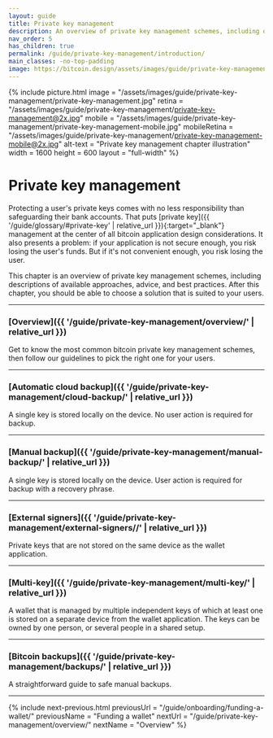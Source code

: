 ```yaml
---
layout: guide
title: Private key management
description: An overview of private key management schemes, including descriptions of available approaches, some advice and best practices.
nav_order: 5
has_children: true
permalink: /guide/private-key-management/introduction/
main_classes: -no-top-padding
image: https://bitcoin.design/assets/images/guide/private-key-management/private-key-management-preview.jpg
---
```


<!--

Editor's notes

A brief introduction and summary of all pages in this section. The idea is that readers
scan this page to get an overview of the section and then decide which topics to dive into.

Illustration sources

https://www.figma.com/community/file/995256542920917246/BDG---Private-key-management-illustrations

-->

{% include picture.html
   image = "/assets/images/guide/private-key-management/private-key-management.jpg"
   retina = "/assets/images/guide/private-key-management/private-key-management@2x.jpg"
   mobile = "/assets/images/guide/private-key-management/private-key-management-mobile.jpg"
   mobileRetina = "/assets/images/guide/private-key-management/private-key-management-mobile@2x.jpg"
   alt-text = "Private key management chapter illustration"
   width = 1600
   height = 600
   layout = "full-width"
%}

# Private key management

Protecting a user's private keys comes with no less responsibility than safeguarding their bank accounts. That puts [private key]({{ '/guide/glossary/#private-key' | relative_url }}){:target="_blank"} management at the center of all bitcoin application design considerations. It also presents a problem: if your application is not secure enough, you risk losing the user's funds. But if it's not convenient enough, you risk losing the user.

This chapter is an overview of private key management schemes, including descriptions of available approaches, advice, and best practices. After this chapter, you should be able to choose a solution that is suited to your users.

---

###  [Overview]({{ '/guide/private-key-management/overview/' | relative_url }})

Get to know the most common bitcoin private key management schemes, then follow our guidelines to pick the right one for your users.

---

### [Automatic cloud backup]({{ '/guide/private-key-management/cloud-backup/' | relative_url }})

A single key is stored locally on the device. No user action is required for backup.

---

### [Manual backup]({{ '/guide/private-key-management/manual-backup/' | relative_url }})

A single key is stored locally on the device. User action is required for backup with a recovery phrase.

---

### [External signers]({{ '/guide/private-key-management/external-signers//' | relative_url }})

Private keys that are not stored on the same device as the wallet application.

---

### [Multi-key]({{ '/guide/private-key-management/multi-key/' | relative_url }})

A wallet that is managed by multiple independent keys of which at least one is stored on a separate device from the wallet application. The keys can be owned by one person, or several people in a shared setup.

---

### [Bitcoin backups]({{ '/guide/private-key-management/backups/' | relative_url }})

A straightforward guide to safe manual backups.

---

{% include next-previous.html
   previousUrl = "/guide/onboarding/funding-a-wallet/"
   previousName = "Funding a wallet"
   nextUrl = "/guide/private-key-management/overview/"
   nextName = "Overview"
%}
